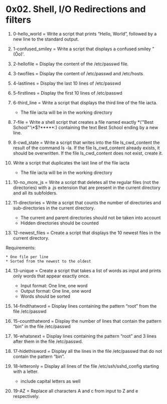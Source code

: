 # 0x02. Shell, I/O Redirections and filters

1. 0-hello_world = Write a script that prints “Hello, World”, followed by a new line to the standard output.
2. 1-confused_smiley = Write a script that displays a confused smiley "(Ôo)'.
3. 2-hellofile = Display the content of the /etc/passwd file.
4. 3-twofiles = Display the content of /etc/passwd and /etc/hosts
5. 4-lastlines = Display the last 10 lines of /etc/passwd
6. 5-firstlines = Display the first 10 lines of /etc/passwd
7. 6-third_line = Write a script that displays the third line of the file iacta.
	* The file iacta will be in the working directory
8. 7-file = Write a shell script that creates a file named exactly \*\\'"Best School"\'\\*$\?\*\*\*\*\*:) containing the text Best School ending by a new line.
9. 8-cwd_state = Write a script that writes into the file ls_cwd_content the result of the command ls -la. If the file ls_cwd_content already exists, it should be overwritten. If the file ls_cwd_content does not exist, create it.
10. Write a script that duplicates the last line of the file iacta
	* The file iacta will be in the working directory
11. 10-no_more_js = Write a script that deletes all the regular files (not the directories) with a .js extension that are present in the current directory and all its subfolders.
12. 11-directories = Write a script that counts the number of directories and sub-directories in the current directory.

	* The current and parent directories should not be taken into account
	* Hidden directories should be counted
13. 12-newest_files = Create a script that displays the 10 newest files in the current directory.

Requirements:

	* One file per line
	* Sorted from the newest to the oldest
14. 13-unique = Create a script that takes a list of words as input and prints only words that appear exactly once.


	* Input format: One line, one word
	* Output format: One line, one word
	* Words should be sorted
15. 14-findthatword = Display lines containing the pattern “root” from the file /etc/passwd
16. 15-countthatword = Display the number of lines that contain the pattern “bin” in the file /etc/passwd
17. 16-whatsnext = Display lines containing the pattern “root” and 3 lines after them in the file /etc/passwd.
18. 17-hidethisword = Display all the lines in the file /etc/passwd that do not contain the pattern “bin”.
19. 18-letteronly = Display all lines of the file /etc/ssh/sshd_config starting with a letter.

	* include capital letters as well
20. 19-AZ = Replace all characters A and c from input to Z and e respectively.
